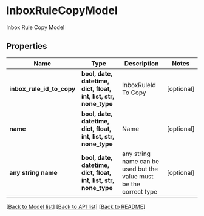 # InboxRuleCopyModel

Inbox Rule Copy Model

## Properties
Name | Type | Description | Notes
------------ | ------------- | ------------- | -------------
**inbox_rule_id_to_copy** | **bool, date, datetime, dict, float, int, list, str, none_type** | InboxRuleId To Copy | [optional] 
**name** | **bool, date, datetime, dict, float, int, list, str, none_type** | Name | [optional] 
**any string name** | **bool, date, datetime, dict, float, int, list, str, none_type** | any string name can be used but the value must be the correct type | [optional]

[[Back to Model list]](../README.md#documentation-for-models) [[Back to API list]](../README.md#documentation-for-api-endpoints) [[Back to README]](../README.md)


